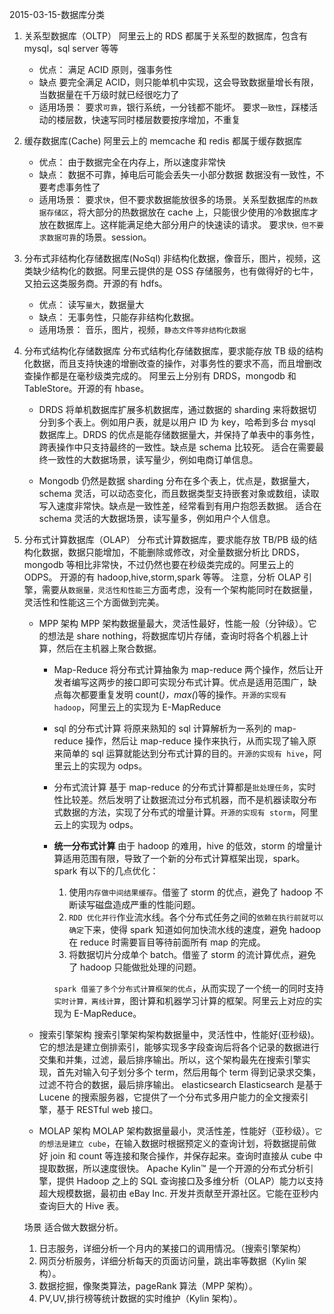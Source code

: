 2015-03-15-数据库分类

1. 关系型数据库（OLTP）
   阿里云上的 RDS 都属于关系型的数据库，包含有 mysql，sql server 等等
   - 优点：
     满足 ACID 原则，强事务性
   - 缺点
     要完全满足 ACID，则只能单机中实现，这会导致数据量增长有限，当数据量在千万级时就已经很吃力了
   - 适用场景：
     要求`可靠`，银行系统，一分钱都不能坏。
     要求`一致性`，踩楼活动的楼层数，快速写同时楼层数要按序增加，不重复
2. 缓存数据库(Cache)
   阿里云上的 memcache 和 redis 都属于缓存数据库
   - 优点：
     由于数据完全在内存上，所以速度非常快
   - 缺点：
     数据不可靠，掉电后可能会丢失一小部分数据
     数据没有一致性，不要考虑事务性了
   - 适用场景：
     要求`快`，但不要求数据能放很多的场景。关系型数据库的`热数据存储区`，将大部分的热数据放在 cache 上，只能很少使用的冷数据库才放在数据库上。这样能满足绝大部分用户的快速读的请求。
     要求`快，但不要求数据可靠`的场景。session。
3. 分布式非结构化存储数据库(NoSql)
   非结构化数据，像音乐，图片，视频，这类缺少结构化的数据。阿里云提供的是 OSS 存储服务，也有做得好的七牛，又拍云这类服务商。开源的有 hdfs。

   - 优点：
     读写`量大`，数据量大
   - 缺点：
     无事务性，只能存非结构化数据。
   - 适用场景：
     音乐，图片，视频，`静态文件等非结构化数据`

4. 分布式结构化存储数据库
   分布式结构化存储数据库，要求能存放 TB 级的结构化数据，而且支持快速的增删改查的操作，对事务性的要求不高，而且增删改查操作都是在毫秒级类完成的。
   阿里云上分别有 DRDS，mongodb 和 TableStore。开源的有 hbase。

   - DRDS
     将单机数据库扩展多机数据库，通过数据的 sharding 来将数据切分到多个表上。例如用户表，就是以用户 ID 为 key，哈希到多台 mysql 数据库上。DRDS 的优点是能存储数据量大，并保持了单表中的事务性，跨表操作中只支持最终的一致性。缺点是 schema 比较死。
     适合在需要最终一致性的大数据场景，读写量少，例如电商订单信息。

   - Mongodb
     仍然是数据 sharding 分布在多个表上，优点是，数据量大，schema 灵活，可以动态变化，而且数据类型支持嵌套对象或数组，读取写入速度非常快。缺点是一致性差，经常看到有用户抱怨丢数据。
     适合在 schema 灵活的大数据场景，读写量多，例如用户个人信息。

5. 分布式计算数据库（OLAP）
   分布式计算数据库，要求能存放 TB/PB 级的结构化数据，数据只能增加，不能删除或修改，对全量数据分析比 DRDS，mongodb 等相比非常快，不过仍然也要在秒级类完成的。阿里云上的 ODPS。
   开源的有 hadoop,hive,storm,spark 等等。
   注意，分析 OLAP 引擎，需要从`数据量，灵活性和性能`三方面考虑，没有一个架构能同时在数据量，灵活性和性能这三个方面做到完美。

   - MPP 架构
     MPP 架构数据量最大，灵活性最好，性能一般（分钟级）。它的想法是 share nothing，将数据库切片存储，查询时将各个机器上计算，然后在主机器上聚合数据。

     - Map-Reduce
       将分布式计算抽象为 map-reduce 两个操作，然后让开发者编写这两步的接口即可实现分布式计算。优点是适用范围广，缺点每次都要重复发明 count(_)，max(_)等的操作。`开源的实现有 hadoop`，阿里云上的实现为 E-MapReduce
     - sql 的分布式计算
       将原来熟知的 sql 计算解析为一系列的 map-reduce 操作，然后让 map-reduce 操作来执行，从而实现了输入原来简单的 sql 运算就能达到分布式计算的目的。`开源的实现有 hive`，阿里云上的实现为 odps。
     - 分布式流计算
       基于 map-reduce 的分布式计算都是`批处理任务`，实时性比较差。然后发明了让数据流过分布式机器，而不是机器读取分布式数据的方法，实现了分布式的增量计算。`开源的实现有 storm`，阿里云上的实现为 odps。
     - **统一分布式计算**
       由于 hadoop 的难用，hive 的低效，storm 的增量计算适用范围有限，导致了一个新的分布式计算框架出现，spark。spark 有以下的几点优化：

       1. 使用`内存做中间结果缓存`。借鉴了 storm 的优点，避免了 hadoop 不断读写磁盘造成严重的性能问题。
       2. `RDD 优化并行`作业流水线。各个分布式任务之间的`依赖在执行前就可以确定`下来，使得 spark 知道如何加快流水线的速度，避免 hadoop 在 reduce 时需要盲目等待前面所有 map 的完成。
       3. 将数据切片分成单个 batch。借鉴了 storm 的流计算优点，避免了 hadoop 只能做批处理的问题。

       `spark 借鉴了多个分布式计算框架的优点`，从而实现了一个统一的同时支持`实时计算，离线计算`，图计算和机器学习计算的框架。阿里云上对应的实现为 E-MapReduce。

   - 搜索引擎架构
     搜索引擎架构架构数据量中，灵活性中，性能好(亚秒级)。它的想法是建立倒排索引，能够实现多字段查询后将各个记录的数据进行交集和并集，过滤，最后排序输出。所以，这个架构最先在搜索引擎实现，首先对输入句子划分多个 term，然后用每个 term 得到记录求交集，过滤不符合的数据，最后排序输出。
     elasticsearch
     Elasticsearch 是基于 Lucene 的搜索服务器，它提供了一个分布式多用户能力的全文搜索引擎，基于 RESTful web 接口。
   - MOLAP 架构
     MOLAP 架构数据量最小，灵活性差，性能好（亚秒级）。`它的想法是建立 cube`，在输入数据时根据预定义的查询计划，将数据提前做好 join 和 count 等连接和聚合操作，并保存起来。查询时直接从 cube 中提取数据，所以速度很快。
     Apache Kylin™ 是一个开源的分布式分析引擎，提供 Hadoop 之上的 SQL 查询接口及多维分析（OLAP）能力以支持超大规模数据，最初由 eBay Inc. 开发并贡献至开源社区。它能在亚秒内查询巨大的 Hive 表。

   场景
   适合做大数据分析。

   1. 日志服务，详细分析一个月内的某接口的调用情况。（搜索引擎架构）
   2. 网页分析服务，详细分析每天的页面访问量，跳出率等数据（Kylin 架构）。
   3. 数据挖掘，像聚类算法，pageRank 算法（MPP 架构）。
   4. PV,UV,排行榜等统计数据的实时维护（Kylin 架构）。
